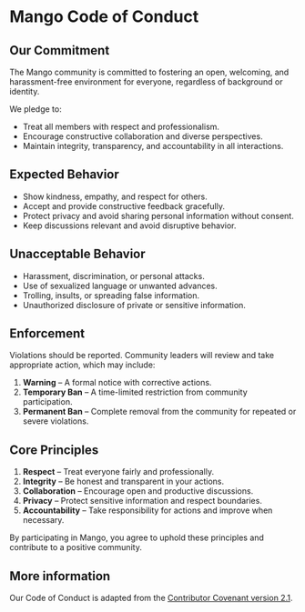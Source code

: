 # Mango Code of Conduct

## Our Commitment  

The Mango community is committed to fostering an open, welcoming, and harassment-free environment for everyone, regardless of background or identity.  

We pledge to:  
- Treat all members with respect and professionalism.  
- Encourage constructive collaboration and diverse perspectives.  
- Maintain integrity, transparency, and accountability in all interactions.  

## Expected Behavior  

- Show kindness, empathy, and respect for others.  
- Accept and provide constructive feedback gracefully.  
- Protect privacy and avoid sharing personal information without consent.  
- Keep discussions relevant and avoid disruptive behavior.  

## Unacceptable Behavior  

- Harassment, discrimination, or personal attacks.  
- Use of sexualized language or unwanted advances.  
- Trolling, insults, or spreading false information.  
- Unauthorized disclosure of private or sensitive information.  

## Enforcement  

Violations should be reported. Community leaders will review and take appropriate action, which may include:  

1. **Warning** – A formal notice with corrective actions.  
2. **Temporary Ban** – A time-limited restriction from community participation.  
3. **Permanent Ban** – Complete removal from the community for repeated or severe violations.  

## Core Principles  

1. **Respect** – Treat everyone fairly and professionally.  
2. **Integrity** – Be honest and transparent in your actions.  
3. **Collaboration** – Encourage open and productive discussions.  
4. **Privacy** – Protect sensitive information and respect boundaries.  
5. **Accountability** – Take responsibility for actions and improve when necessary.  

By participating in Mango, you agree to uphold these principles and contribute to a positive community.  

## More information

Our Code of Conduct is adapted from the
[Contributor Covenant version 2.1](https://www.contributor-covenant.org/version/2/1/code_of_conduct.html).
